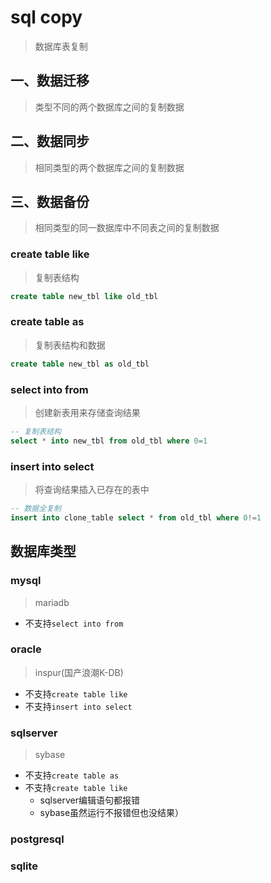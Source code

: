 # sql copy 
> 数据库表复制

## 一、数据迁移
> 类型不同的两个数据库之间的复制数据

## 二、数据同步
> 相同类型的两个数据库之间的复制数据

## 三、数据备份
> 相同类型的同一数据库中不同表之间的复制数据

### create table like
> 复制表结构

``` sql
create table new_tbl like old_tbl
```

### create table as
> 复制表结构和数据

``` sql
create table new_tbl as old_tbl
```

### select into from
> 创建新表用来存储查询结果

``` sql
-- 复制表结构
select * into new_tbl from old_tbl where 0=1
```


### insert into select
> 将查询结果插入已存在的表中

``` sql
-- 数据全复制
insert into clone_table select * from old_tbl where 0!=1
```

## 数据库类型
### mysql
> mariadb

- 不支持`select into from`

### oracle
> inspur(国产浪潮K-DB)
- 不支持`create table like`
- 不支持`insert into select`

### sqlserver
> sybase

- 不支持`create table as`
- 不支持`create table like`
    - sqlserver编辑语句都报错
    - sybase虽然运行不报错但也没结果）

### postgresql

### sqlite

